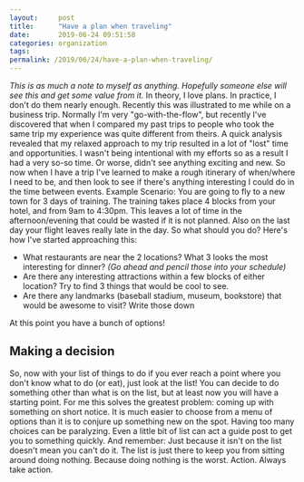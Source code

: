 ```yaml
---
layout:     post
title:      "Have a plan when traveling"
date:       2019-06-24 09:51:58
categories: organization
tags:  
permalink: /2019/06/24/have-a-plan-when-traveling/
---
```

_This is as much a note to myself as anything. Hopefully someone else will see this and get some value from it._ In theory, I love plans. In practice, I don't do them nearly enough. Recently this was illustrated to me while on a business trip. Normally I'm very "go-with-the-flow", but recently I've discovered that when I compared my past trips to people who took the same trip my experience was quite different from theirs. A quick analysis revealed that my relaxed approach to my trip resulted in a lot of "lost" time and opportunities. I wasn't being intentional with my efforts so as a result I had a very so-so time. Or worse, didn't see anything exciting and new. So now when I have a trip I've learned to make a rough itinerary of when/where I need to be, and then look to see if there's anything interesting I could do in the time between events. Example Scenario: You are going to fly to a new town for 3 days of training. The training takes place 4 blocks from your hotel, and from 9am to 4:30pm. This leaves a lot of time in the afternoon/evening that could be wasted if it is not planned. Also on the last day your flight leaves really late in the day. So what should you do? Here's how I've started approaching this: 

  * What restaurants are near the 2 locations? What 3 looks the most interesting for dinner? _(Go ahead and pencil those into your schedule)_
  * Are there any interesting attractions within a few blocks of either location? Try to find 3 things that would be cool to see.
  * Are there any landmarks (baseball stadium, museum, bookstore) that would be awesome to visit? Write those down

At this point you have a bunch of options! 

## Making a decision

So, now with your list of things to do if you ever reach a point where you don't know what to do (or eat), just look at the list! You can decide to do something other than what is on the list, but at least now you will have a starting point. For me this solves the greatest problem: coming up with something on short notice. It is much easier to choose from a menu of options than it is to conjure up something new on the spot. Having too many choices can be paralyzing. Even a little bit of list can act a guide post to get you to something quickly. And remember: Just because it isn't on the list doesn't mean you can't do it. The list is just there to keep you from sitting around doing nothing. Because doing nothing is the worst. Action. Always take action.
